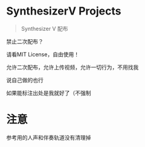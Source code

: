 # SynthesizerV Projects

> Synthesizer V 配布

禁止二次配布？

请看MIT License，自由使用！

允许二次配布，允许上传视频，允许一切行为，不用找我

说自己做的也行

如果能标注出处是我就好了（不强制

# 注意

参考用的人声和伴奏轨道没有清理掉
